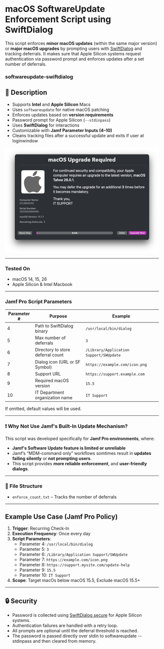 # macOS SoftwareUpdate Enforcement Script using SwiftDialog

This script enforces **minor macOS updates** (within the same major version) or **major macOS upgrades** by prompting users with [SwiftDialog](https://github.com/bartreardon/swiftDialog) and tracking deferrals. It makes sure that Apple Silicon systems request authentication via password prompt and enforces updates after a set number of deferrals.

### softwareupdate-swiftdialog

## 📝 Description

- Supports **Intel** and **Apple Silicon** Macs
- Uses `softwareupdate` for native macOS patching
- Enforces updates based on **version requirements**
- Password prompt for Apple Silicon (`--stdinpass`)
- Uses **SwiftDialog** for interactions 
- Customizable with **Jamf Parameter Inputs (4–10)**
- Cleans tracking files after a successful update and exits if user at loginwindow

![Software Update Display](./softwareupdate-display.png)

---

### Tested On

- macOS 14, 15, 26
- Apple Silicon & Intel Macbook

---

### Jamf Pro Script Parameters

| Parameter # | Purpose                                | Example                                     |
|-------------|----------------------------------------|---------------------------------------------|
| 4           | Path to SwiftDialog binary             | `/usr/local/bin/dialog`                     |
| 5           | Max number of deferrals                | `3`                                         |
| 6           | Directory to store deferral count      | `/Library/Application Support/SWUpdate`     |
| 7           | Dialog icon (URL or SF Symbol)         | `https://example.com/icon.png`              |
| 8           | Support URL                            | `https://support.example.com`               |
| 9           | Required macOS version                 | `15.5`                                      |
| 10          | IT Department organization name        | `IT Support`                                |

If omitted, default values will be used.

---

### ❗ Why Not Use Jamf's Built-In Update Mechanism?

This script was developed specifically for **Jamf Pro environments**, where:

- **Jamf's Software Update feature is limited or unreliable**
- Jamf’s “MDM-command only” workflows somtimes result in **updates failing silently** or **not prompting users**.
- This script provides **more reliable enforcement**, and **user-friendly dialogs**.

---

### 📂 File Structure

- `enforce_count.txt` – Tracks the number of deferrals

---

## Example Use Case (Jamf Pro Policy)

1. **Trigger**: Recurring Check-In
2. **Execution Frequency**: Once every day
3. **Script Parameters**:
   - Parameter 4: `/usr/local/bin/dialog`
   - Parameter 5: `3`
   - Parameter 6: `/Library/Application Support/SWUpdate`
   - Parameter 7: `https://example.com/icon.png`
   - Parameter 8: `https://support.mysite.com/update-help`
   - Parameter 9: `15.5`
   - Parameter 10: `IT Support`
4. **Scope**: Target macOs below macOS 15.5, Exclude macOS 15.5+

---

## 🔒 Security

- Password is collected using [SwiftDialog secure](https://github.com/swiftDialog/swiftDialog/wiki/Textfields#secure) for Apple Silicon systems.
- Authentication failures are handled with a retry loop.
- All prompts are optional until the deferral threshold is reached.
- The password is passed directly over stdin to softwareupdate --stdinpass and then cleared from memory.

